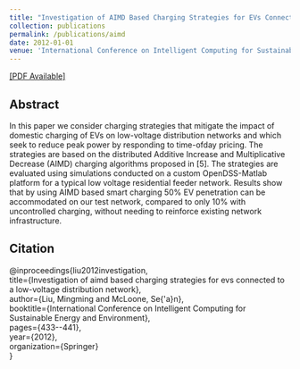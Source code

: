```yaml
---
title: "Investigation of AIMD Based Charging Strategies for EVs Connected to a Low-Voltage Distribution Network"
collection: publications
permalink: /publications/aimd
date: 2012-01-01
venue: 'International Conference on Intelligent Computing for Sustainable Energy and Environment'
---
```


[[PDF Available]](http://ming2liu.github.io/files/aimd.pdf)

## Abstract

In this paper we consider charging strategies that mitigate
the impact of domestic charging of EVs on low-voltage distribution networks
and which seek to reduce peak power by responding to time-ofday
pricing. The strategies are based on the distributed Additive Increase
and Multiplicative Decrease (AIMD) charging algorithms proposed in [5].
The strategies are evaluated using simulations conducted on a custom
OpenDSS-Matlab platform for a typical low voltage residential feeder
network. Results show that by using AIMD based smart charging 50%
EV penetration can be accommodated on our test network, compared
to only 10% with uncontrolled charging, without needing to reinforce
existing network infrastructure.

## Citation

@inproceedings{liu2012investigation, <br>
  title={Investigation of aimd based charging strategies for evs connected to a low-voltage distribution network}, <br>
  author={Liu, Mingming and McLoone, Se{\'a}n}, <br>
  booktitle={International Conference on Intelligent Computing for Sustainable Energy and Environment}, <br>
  pages={433--441}, <br>
  year={2012}, <br>
  organization={Springer} <br>
}